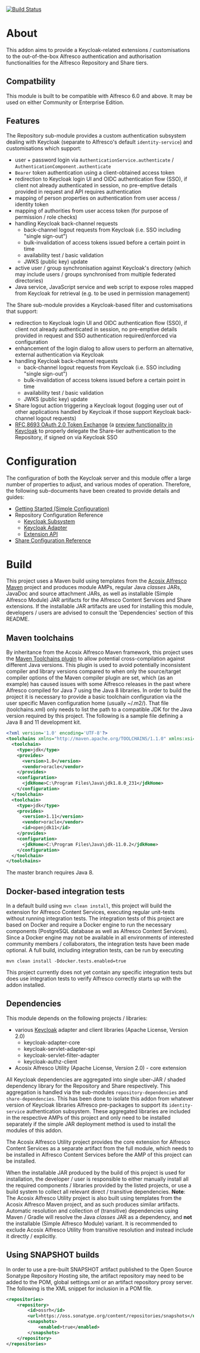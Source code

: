 [![Build Status](https://travis-ci.org/Acosix/alfresco-keycloak.svg?branch=master)](https://travis-ci.org/Acosix/alfresco-keycloak)

# About

This addon aims to provide a Keycloak-related extensions / customisations to the out-of-the-box Alfresco authentication and authorisation functionalities for the Alfresco Repository and Share tiers.

## Compatbility

This module is built to be compatible with Alfresco 6.0 and above. It may be used on either Community or Enterprise Edition.

## Features

The Repository sub-module provides a custom authentication subsystem dealing with Keycloak (separate to Alfresco's default `identity-service`) and customisations which support:

- user + password login via `AuthenticationService.authenticate` / `AuthenticationComponent.authenticate`
- `Bearer` token authentication using a client-obtained access token
- redirection to Keycloak login UI and OIDC authentication flow (SSO), if client not already authenticated in session, no pre-emptive details provided in request and API requires authentication
- mapping of person properties on authentication from user access / identity token
- mapping of authorities from user access token (for purpose of permission / role checks)
- handling Keycloak back-channel requests
    - back-channel logout requests from Keycloak (i.e. SSO including "single sign-out")
    - bulk-invalidation of access tokens issued before a certain point in time
    - availability test / basic validation
    - JWKS (public key) update
- active user / group synchronisation against Keycloak's directory (which may include users / groups synchronised from multiple federated directories)
- Java service, JavaScript service and web script to expose roles mapped from Keycloak for retrieval (e.g. to be used in permission management)

The Share sub-module provides a Keycloak-based filter and customisations that support:

- redirection to Keycloak login UI and OIDC authentication flow (SSO), if client not already authenticated in session, no pre-emptive details provided in request and SSO authentication required/enforced via configuration
- enhancement of the login dialog to allow users to perform an alternative, external authentication via Keycloak
- handling Keycloak back-channel requests
    - back-channel logout requests from Keycloak (i.e. SSO including "single sign-out")
    - bulk-invalidation of access tokens issued before a certain point in time
    - availability test / basic validation
    - JWKS (public key) update
- Share logout action triggering a Keycloak logout (logging user out of other applications handled by Keycloak if those support Keycloak back-channel logout requests)
- [RFC 8693 OAuth 2.0 Token Exchange](https://tools.ietf.org/html/rfc8693) (a [preview functionality in Keycloak](https://www.keycloak.org/docs/latest/securing_apps/#_token-exchange) to properly delegate the Share-tier authentication to the Repository, if signed on via Keycloak SSO

# Configuration

The configuration of both the Keycloak server and this module offer a large number of properties to adjust, and various modes of operation. Therefore, the following sub-documents have been created to provide details and guides:

- [Getting Started (Simple Configuration)](./docs/Simple-Configuration.md)
- Repository Configuration Reference
    - [Keycloak Subsystem](./docs/Reference-Repository-Subsystem.md)
    - [Keycloak Adapter](./docs/Reference-Repository-Adapter.md)
    - [Extension API](./docs/Reference-Repository-Extension.md)
- [Share Configuration Reference](./docs/Reference-Repository.md)

# Build

This project uses a Maven build using templates from the [Acosix Alfresco Maven](https://github.com/Acosix/alfresco-maven) project and produces module AMPs, regular Java *classes* JARs, JavaDoc and source attachment JARs, as well as installable (Simple Alfresco Module) JAR artifacts for the Alfresco Content Services and Share extensions. If the installable JAR artifacts are used for installing this module, developers / users are advised to consult the 'Dependencies' section of this README.

## Maven toolchains

By inheritance from the Acosix Alfresco Maven framework, this project uses the [Maven Toolchains plugin](http://maven.apache.org/plugins/maven-toolchains-plugin/) to allow potential cross-compilation against different Java versions. This plugin is used to avoid potentially inconsistent compiler and library versions compared to when only the source/target compiler options of the Maven compiler plugin are set, which (as an example) has caused issues with some Alfresco releases in the past where Alfresco compiled for Java 7 using the Java 8 libraries.
In order to build the project it is necessary to provide a basic toolchain configuration via the user specific Maven configuration home (usually ~/.m2/). That file (toolchains.xml) only needs to list the path to a compatible JDK for the Java version required by this project. The following is a sample file defining a Java 8 and 11 development kit.

```xml
<?xml version='1.0' encoding='UTF-8'?>
<toolchains xmlns="http://maven.apache.org/TOOLCHAINS/1.1.0" xmlns:xsi="http://www.w3.org/2001/XMLSchema-instance" xsi:schemaLocation="http://maven.apache.org/TOOLCHAINS/1.1.0 http://maven.apache.org/xsd/toolchains-1.1.0.xsd">
  <toolchain>
    <type>jdk</type>
    <provides>
      <version>1.8</version>
      <vendor>oracle</vendor>
    </provides>
    <configuration>
      <jdkHome>C:\Program Files\Java\jdk1.8.0_231</jdkHome>
    </configuration>
  </toolchain>
  <toolchain>
    <type>jdk</type>
    <provides>
      <version>1.11</version>
      <vendor>oracle</vendor>
      <id>openjdk11</id>
    </provides>
    <configuration>
      <jdkHome>C:\Program Files\Java\jdk-11.0.2</jdkHome>
    </configuration>
  </toolchain>
</toolchains>
```

The master branch requires Java 8.

## Docker-based integration tests

In a default build using ```mvn clean install```, this project will build the extension for Alfresco Content Services, executing regular unit-tests without running integration tests. The integration tests of this project are based on Docker and require a Docker engine to run the necessary components (PostgreSQL database as well as Alfresco Content Services). Since a Docker engine may not be available in all environments of interested community members / collaborators, the integration tests have been made optional. A full build, including integration tests, can be run by executing

```
mvn clean install -Ddocker.tests.enabled=true
```

This project currently does not yet contain any specific integration tests but does use integration tests to verify Alfresco correctly starts up with the addon installed.

## Dependencies

This module depends on the following projects / libraries:

- various [Keycloak](https://github.com/keycloak/keycloak) adapter and client libraries (Apache License, Version 2.0)
    - keycloak-adapter-core
    - keycloak-servlet-adapter-spi
    - keycloak-servlet-filter-adapter
    - keycloak-authz-client
- Acosix Alfresco Utility (Apache License, Version 2.0) - core extension

All Keycloak dependencies are aggregated into single uber-JAR / shaded dependency library for the Repository and Share respectively. This aggregation is handled via the sub-modules `repository-dependencies` and `share-dependencies`. This has been done to isolate this addon from whatever version of Keycloak libraries Alfresco pre-packages to support its `identity-service` authentication subsystem. These aggregated libraries are included in the respective AMPs of this project and only need to be installed separately if the simple JAR deployment method is used to install the modules of this addon.

The Acosix Alfresco Utility project provides the core extension for Alfresco Content Services as a separate artifact from the full module, which needs to be installed in Alfresco Content Services before the AMP of this project can be installed.

When the installable JAR produced by the build of this project is used for installation, the developer / user is responsible to either manually install all the required components / libraries provided by the listed projects, or use a build system to collect all relevant direct / transitive dependencies.
**Note**: The Acosix Alfresco Utility project is also built using templates from the Acosix Alfresco Maven project, and as such produces similar artifacts. Automatic resolution and collection of (transitive) dependencies using Maven / Gradle will resolve the Java *classes* JAR as a dependency, and **not** the installable (Simple Alfresco Module) variant. It is recommended to exclude Acosix Alfresco Utility from transitive resolution and instead include it directly / explicitly.

## Using SNAPSHOT builds

In order to use a pre-built SNAPSHOT artifact published to the Open Source Sonatype Repository Hosting site, the artifact repository may need to be added to the POM, global settings.xml or an artifact repository proxy server. The following is the XML snippet for inclusion in a POM file.

```xml
<repositories>
    <repository>
        <id>ossrh</id>
        <url>https://oss.sonatype.org/content/repositories/snapshots</url>
        <snapshots>
            <enabled>true</enabled>
        </snapshots>
    </repository>
</repositories>
```